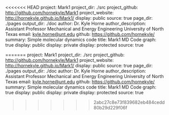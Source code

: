 <<<<<<< HEAD
project: Mark1
project_dir: ./src
project_github: http://github.com/hornekyle/Mark1
project_website: http://hornekyle.github.io/Mark1/
display: public
source: true
page_dir: ./pages
output_dir: ./doc
author: Dr. Kyle Horne
author_description: Assistant Professor
    Mechanical and Energy Engineering
    University of North Texas
email: kyle.horne@unt.edu
github: https://github.com/hornekyle/
summary: Simple molecular dynamics code
title: Mark1 MD Code
graph: true
display: public
display: private
display: protected
source: true


=======
project: Mark1
project_dir: ./src
project_github: http://github.com/hornekyle/Mark1
project_website: http://hornekyle.github.io/Mark1/
display: public
source: true
page_dir: ./pages
output_dir: ./doc
author: Dr. Kyle Horne
author_description: Assistant Professor
    Mechanical and Energy Engineering
    University of North Texas
email: kyle.horne@unt.edu
github: https://github.com/hornekyle/
summary: Simple molecular dynamics code
title: Mark1 MD Code
graph: true
display: public
display: private
display: protected
source: true


>>>>>>> 2abc27c8e73f839682eb484cedd80b29d229f06f
